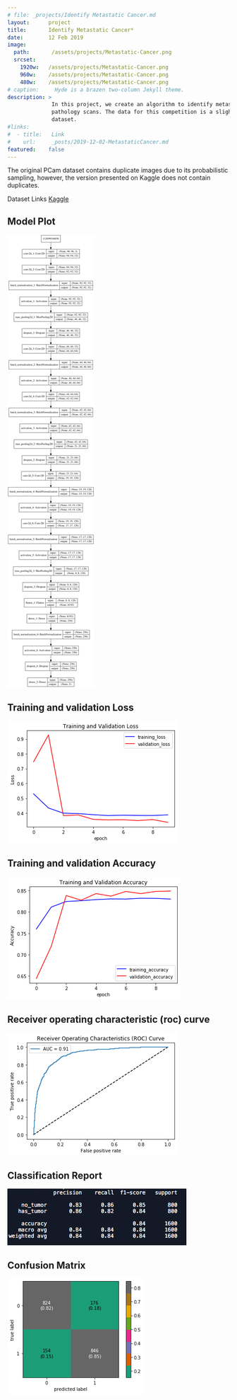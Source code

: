 ```yaml
---
# file: _projects/Identify Metastatic Cancer.md
layout:      project
title:       Identify Metastatic Cancer*
date:        12 Feb 2019
image:
  path:       /assets/projects/Metastatic-Cancer.png
  srcset:
    1920w:   /assets/projects/Metastatic-Cancer.png
    960w:    /assets/projects/Metastatic-Cancer.png
    480w:    /assets/projects/Metastatic-Cancer.png
# caption:     Hyde is a brazen two-column Jekyll theme.
description: >
              In this project, we create an algorithm to identify metastatic cancer in small image patches taken from larger digital 
              pathology scans. The data for this competition is a slightly modified version of the PatchCamelyon (PCam) benchmark 
              dataset.
#links:
#  - title:   Link
#    url:     _posts/2019-12-02-MetastaticCancer.md
featured:    false
---
```

The original PCam dataset contains duplicate images due to its probabilistic sampling, however, the version presented on Kaggle does not contain duplicates.


Dataset Links [Kaggle](https://www.kaggle.com/c/histopathologic-cancer-detection/data)


## Model Plot
![png](/images/MetastaticCancer/model_plot.png)

## Training and validation Loss
![png](/images/MetastaticCancer/training1.png)

## Training and validation Accuracy
![png](/images/MetastaticCancer/validation1.png)

## Receiver operating characteristic (roc) curve
![png](/images/MetastaticCancer/roc1.png)

## Classification Report
![png](/images/MetastaticCancer/ClassificationReport.png)

## Confusion Matrix
![png](/images/MetastaticCancer/cmatrix1.png)
